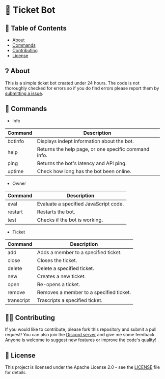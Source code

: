 # 🎫 Ticket Bot
## 📝 Table of Contents 

+ [About](https://github.com/zhon12345/Ticket-Bot#-about)
+ [Commands](https://github.com/zhon12345/Ticket-Bot#-commands)
+ [Contributing](https://github.com/zhon12345/Ticket-Bot#%EF%B8%8F-contributing)
+ [License](https://github.com/zhon12345/Ticket-Bot#-license)

## ❔ About
This is a simple ticket bot created under 24 hours. The code is not thoroughly checked for errors so if you do find errors please report them by [submitting a issue](https://github.com/zhon12345/Ticket-Bot/issues/new).

## 💬 Commands
+ Info

Command | Description
------------ | -------------
botinfo | Displays indept information about the bot.
help | Returns the help page, or one specific command info.
ping | Returns the bot's latency and API ping.
uptime | Check how long has the bot been online.

+ Owner

Command | Description
------------ | -------------
eval | Evaluate a specified JavaScript code.
restart | Restarts the bot.
test | Checks if the bot is working.

+ Ticket

Command | Description
------------ | -------------
add | Adds a member to a specified ticket.
close | Closes the ticket.
delete | Delete a specified ticket.
new | Creates a new ticket.
open | Re-opens a ticket.
remove | Removes a member to a specified ticket.
transcript | Trascripts a specified ticket.

## 🙋‍♂️ Contributing
If you would like to contribute, please fork this repository and submit a pull request! You can also join the [Discord server](https://discord.gg/jMpw3jw) and give me some feedback. Anyone is welcome to suggest new features or improve the code's quality!

## 📄 License
This project is licensed under the Apache License 2.0 - see the [LICENSE](https://github.com/zhon12345/Tavern_Keeper/blob/master/LICENSE) file for details.
